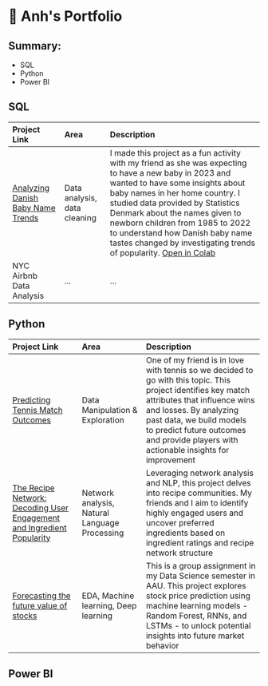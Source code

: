 # 💼 Anh's Portfolio
## Summary:
- SQL
- Python
- Power BI

## SQL
| Project Link                       | Area                          | Description   |
| :---                               |     :---                      |   :---        |
| [Analyzing Danish Baby Name Trends](sql/DanishBabyNames.ipynb)  | Data analysis, data cleaning  | I made this project as a fun activity with my friend as she was expecting to have a new baby in 2023 and wanted to have some insights about baby names in her home country. I studied data provided by Statistics Denmark about the names given to newborn children from 1985 to 2022 to understand how Danish baby name tastes changed by investigating trends of popularity. [Open in Colab](https://colab.research.google.com/drive/1U8pJ75JI6QcYZp7SLp8gCXGlZ7kOcRrY?usp=sharing)|
| NYC Airbnb Data Analysis           | ...|...|

## Python
| Project Link                       | Area                          | Description   |
| :---                               |     :---                      |   :---        |
| [Predicting Tennis Match Outcomes](https://github.com/huonganh245/M1-Group-Assignment) | Data Manipulation & Exploration|One of my friend is in love with tennis so we decided to go with this topic. This project identifies key match attributes that influence wins and losses. By analyzing past data, we build models to predict future outcomes and provide players with actionable insights for improvement|
| [The Recipe Network: Decoding User Engagement and Ingredient Popularity](https://github.com/huonganh245/M2-Group-Assignment) | Network analysis, Natural Language Processing | Leveraging network analysis and NLP, this project delves into recipe communities. My friends and I aim to identify highly engaged users and uncover preferred ingredients based on ingredient ratings and recipe network structure|
| [Forecasting the future value of stocks](https://github.com/huonganh245/M3-group-assignment) | EDA, Machine learning, Deep learning | This is a group assignment in my Data Science semester in AAU. This project explores stock price prediction using machine learning models - Random Forest, RNNs, and LSTMs - to unlock potential insights into future market behavior|

## Power BI

